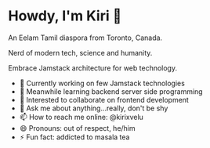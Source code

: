 # Howdy, I'm Kiri 👋

An Eelam Tamil diaspora from Toronto, Canada. 

Nerd of modern tech, science and humanity. 

Embrace Jamstack architecture for web technology.

- 🔭 Currently working on few Jamstack technologies
- 🌱 Meanwhile learning backend server side programming
- 👯 Interested to collaborate on frontend development
- 💬 Ask me about anything...really, don't be shy
- 📫 How to reach me online: @kirixvelu
- 😄 Pronouns: out of respect, he/him
- ⚡ Fun fact: addicted to masala tea


